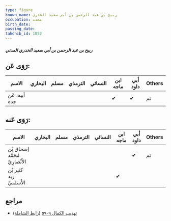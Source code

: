 ```yaml
---
type: figure
known_name: ربيح بن عبد الرحمن بن أبي سعيد الخدري
occupation: محدث
birth_date:
passing_date:
tahdhib_id: 1852
---
```

##### ربيح بن عبد الرحمن بن أبي سعيد الخدري المدني

## رَوَى عَن:
| الاسم         | البخاري | مسلم | الترمذي | النسائي | ابن ماجه | أبي داود | Others |
| ------------- | ------- | ---- | ------- | ------- | -------- | -------- | ------ |
| أبيه، عَن جده |         |      |         |         | ✔        | ✔        | تم     |
## رَوَى عَنه:
| الاسم                           | البخاري | مسلم | الترمذي | النسائي | ابن ماجه | أبي داود | Others |
| ------------------------------- | ------- | ---- | ------- | ------- | -------- | -------- | ------ |
| إسحاق بْن مُحَمَّد الأَنْصارِيّ |         |      |         |         |          | ✔        | تم     |
| كثير بْن زيد الأَسلميّ          |         |      |         |         | ✔        |          |        |
## مراجع
- [تهذيب الكمال ٩-٥٩](obsidian://open?vault=Tahdhib-al-Kamal&file=Figures/١٨٥٢-ربيح%20بن%20عبد%20الرحمن%20بن%20أبي%20سعيد%20الخدري%20المدني) ([رابط الشاملة](https://shamela.ws/book/3722/4299))